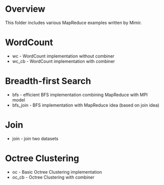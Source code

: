 # Overview
This folder includes various MapReduce examples written by Mimir.

# WordCount
* wc - WordCount implementation without combiner
* wc_cb - WordCount implementation with combiner

# Breadth-first Search
* bfs - efficient BFS implementation combining MapReduce with MPI model
* bfs_join - BFS implementation with MapReduce idea (based on join idea)

# Join
* join - join two datasets

# Octree Clustering
* oc - Basic Octree Clustering implementation
* oc_cb - Octree Clustering with combiner
